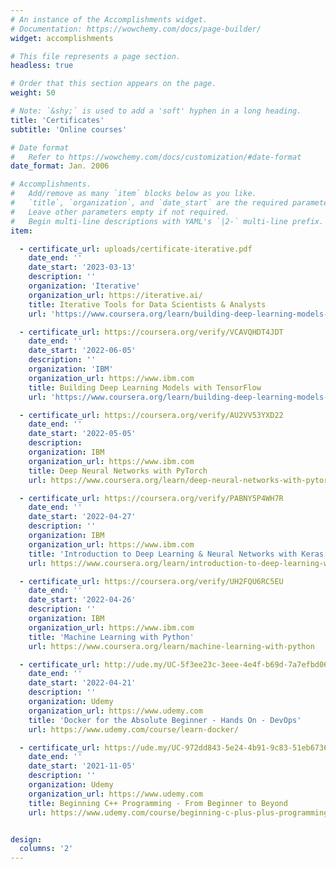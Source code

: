```yaml
---
# An instance of the Accomplishments widget.
# Documentation: https://wowchemy.com/docs/page-builder/
widget: accomplishments

# This file represents a page section.
headless: true

# Order that this section appears on the page.
weight: 50

# Note: `&shy;` is used to add a 'soft' hyphen in a long heading.
title: 'Certificates'
subtitle: 'Online courses'

# Date format
#   Refer to https://wowchemy.com/docs/customization/#date-format
date_format: Jan. 2006

# Accomplishments.
#   Add/remove as many `item` blocks below as you like.
#   `title`, `organization`, and `date_start` are the required parameters.
#   Leave other parameters empty if not required.
#   Begin multi-line descriptions with YAML's `|2-` multi-line prefix.
item:

  - certificate_url: uploads/certificate-iterative.pdf
    date_end: ''
    date_start: '2023-03-13'
    description: ''
    organization: 'Iterative'
    organization_url: https://iterative.ai/
    title: Iterative Tools for Data Scientists & Analysts
    url: 'https://www.coursera.org/learn/building-deep-learning-models-with-tensorflow'

  - certificate_url: https://coursera.org/verify/VCAVQHDT4JDT
    date_end: ''
    date_start: '2022-06-05'
    description: ''
    organization: 'IBM'
    organization_url: https://www.ibm.com
    title: Building Deep Learning Models with TensorFlow
    url: 'https://www.coursera.org/learn/building-deep-learning-models-with-tensorflow'

  - certificate_url: https://coursera.org/verify/AU2VV53YXD22
    date_end: ''
    date_start: '2022-05-05'
    description:
    organization: IBM
    organization_url: https://www.ibm.com
    title: Deep Neural Networks with PyTorch
    url: https://www.coursera.org/learn/deep-neural-networks-with-pytorch

  - certificate_url: https://coursera.org/verify/PABNY5P4WH7R
    date_end: ''
    date_start: '2022-04-27'
    description: ''
    organization: IBM
    organization_url: https://www.ibm.com
    title: 'Introduction to Deep Learning & Neural Networks with Keras'
    url: https://www.coursera.org/learn/introduction-to-deep-learning-with-keras

  - certificate_url: https://coursera.org/verify/UH2FQU6RC5EU
    date_end: ''
    date_start: '2022-04-26'
    description: ''
    organization: IBM
    organization_url: https://www.ibm.com
    title: 'Machine Learning with Python'
    url: https://www.coursera.org/learn/machine-learning-with-python

  - certificate_url: http://ude.my/UC-5f3ee23c-3eee-4e4f-b69d-7a7efbd06ae2
    date_end: ''
    date_start: '2022-04-21'
    description: ''
    organization: Udemy
    organization_url: https://www.udemy.com
    title: 'Docker for the Absolute Beginner - Hands On - DevOps'
    url: https://www.udemy.com/course/learn-docker/

  - certificate_url: https://ude.my/UC-972dd843-5e24-4b91-9c83-51eb673606dd
    date_end: ''
    date_start: '2021-11-05'
    description: ''
    organization: Udemy
    organization_url: https://www.udemy.com
    title: Beginning C++ Programming - From Beginner to Beyond
    url: https://www.udemy.com/course/beginning-c-plus-plus-programming/


design:
  columns: '2'
---
```

